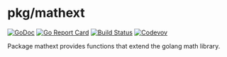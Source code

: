 pkg/mathext
===========

[![GoDoc](https://godoc.org/github.com/weathersource/go-mathext?status.svg)](https://godoc.org/github.com/weathersource/go-mathext)
[![Go Report Card](https://goreportcard.com/badge/github.com/weathersource/go-mathext)](https://goreportcard.com/report/github.com/weathersource/go-mathext)
[![Build Status](https://travis-ci.org/weathersource/go-mathext.svg)](https://travis-ci.org/weathersource/go-mathext)
[![Codevov](https://codecov.io/gh/weathersource/go-mathext/branch/master/graphs/badge.svg)](https://codecov.io/gh/weathersource/go-mathext)

Package mathext provides functions that extend the golang math library.
